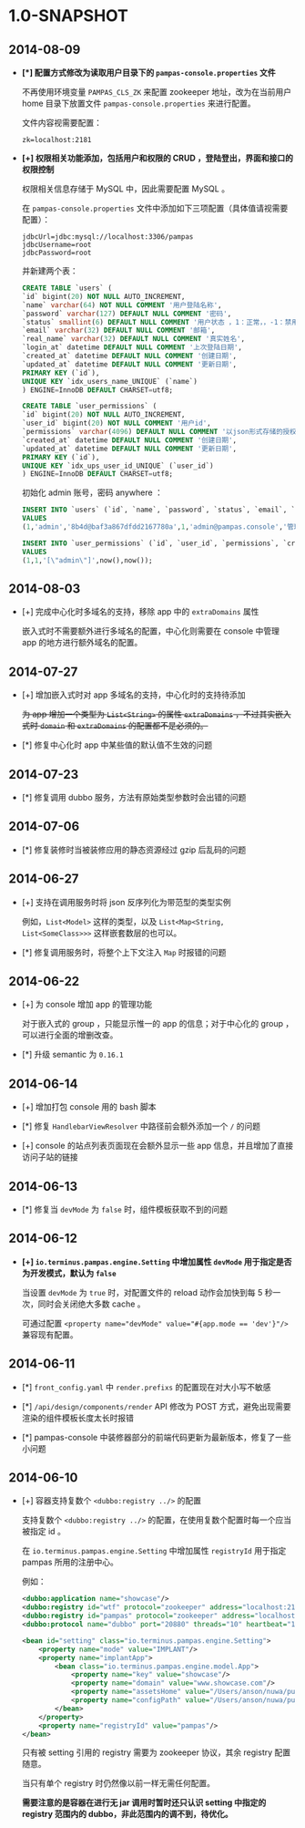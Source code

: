 # 1.0-SNAPSHOT

## 2014-08-09

-   **[*] 配置方式修改为读取用户目录下的 `pampas-console.properties` 文件**

    不再使用环境变量 `PAMPAS_CLS_ZK` 来配置 zookeeper 地址，改为在当前用户 home 目录下放置文件 `pampas-console.properties` 来进行配置。

    文件内容视需要配置：

    ```
    zk=localhost:2181
    ```

-   **[+] 权限相关功能添加，包括用户和权限的 CRUD ，登陆登出，界面和接口的权限控制**

    权限相关信息存储于 MySQL 中，因此需要配置 MySQL 。

    在 `pampas-console.properties` 文件中添加如下三项配置（具体值请视需要配置）：

    ```
    jdbcUrl=jdbc:mysql://localhost:3306/pampas
    jdbcUsername=root
    jdbcPassword=root
    ```

    并新建两个表：

    ```sql
    CREATE TABLE `users` (
    `id` bigint(20) NOT NULL AUTO_INCREMENT,​
    `name` varchar(64) NOT NULL COMMENT '用户登陆名称',​
    `password` varchar(127) DEFAULT NULL COMMENT '密码',​
    `status` smallint(6) DEFAULT NULL COMMENT '用户状态 ，1：正常，，-1：禁用',​
    `email` varchar(32) DEFAULT NULL COMMENT '邮箱',​
    `real_name` varchar(32) DEFAULT NULL COMMENT '真实姓名',​
    `login_at` datetime DEFAULT NULL COMMENT '上次登陆日期',​
    `created_at` datetime DEFAULT NULL COMMENT '创建日期',​
    `updated_at` datetime DEFAULT NULL COMMENT '更新日期',​
    PRIMARY KEY (`id`),​
    UNIQUE KEY `idx_users_name_UNIQUE` (`name`)
    ) ENGINE=InnoDB DEFAULT CHARSET=utf8;

    CREATE TABLE `user_permissions` (
    `id` bigint(20) NOT NULL AUTO_INCREMENT,​
    `user_id` bigint(20) NOT NULL COMMENT '用户id',​
    `permissions` varchar(4096) DEFAULT NULL COMMENT '以json形式存储的授权列表',​
    `created_at` datetime DEFAULT NULL COMMENT '创建日期',​
    `updated_at` datetime DEFAULT NULL COMMENT '更新日期',​
    PRIMARY KEY (`id`),​
    UNIQUE KEY `idx_ups_user_id_UNIQUE` (`user_id`)
    ) ENGINE=InnoDB DEFAULT CHARSET=utf8;
    ```

    初始化 admin 账号，密码 anywhere ：

    ```sql
    INSERT INTO `users` (`id`,​ `name`,​ `password`,​ `status`,​ `email`,​ `real_name`,​ `login_at`,​ `created_at`,​ `updated_at`)
    VALUES
    (1,​'admin',​'8b4d@baf3a867dfdd2167780a',​1,​'admin@pampas.console',​'管理员',null,now(),now());

    INSERT INTO `user_permissions` (`id`,​ `user_id`,​ `permissions`,​ `created_at`,​ `updated_at`)
    VALUES
    (1,​1,​'[\"admin\"]',now(),now());
    ```

## 2014-08-03

-   [+] 完成中心化时多域名的支持，移除 app 中的 `extraDomains` 属性

    嵌入式时不需要额外进行多域名的配置，中心化则需要在 console 中管理 app 的地方进行额外域名的配置。

## 2014-07-27

-   [+] 增加嵌入式时对 app 多域名的支持，中心化时的支持待添加

    ~~为 app 增加一个类型为 `List<String>` 的属性 `extraDomains` ，不过其实嵌入式时 `domain` 和 `extraDomains` 的配置都不是必须的。~~

-   [*] 修复中心化时 app 中某些值的默认值不生效的问题

## 2014-07-23

-   [*] 修复调用 dubbo 服务，方法有原始类型参数时会出错的问题

## 2014-07-06

-   [*] 修复装修时当被装修应用的静态资源经过 gzip 后乱码的问题

## 2014-06-27

-   [+] 支持在调用服务时将 json 反序列化为带范型的类型实例

    例如，`List<Model>` 这样的类型，以及 `List<Map<String, List<SomeClass>>>` 这样嵌套数层的也可以。

-   [*] 修复调用服务时，将整个上下文注入 `Map` 时报错的问题

## 2014-06-22

-   [+] 为 console 增加 app 的管理功能

    对于嵌入式的 group ，只能显示惟一的 app 的信息；对于中心化的 group ，可以进行全面的增删改查。

-   [*] 升级 semantic 为 `0.16.1`

## 2014-06-14

-   [+] 增加打包 console 用的 bash 脚本

-   [*] 修复 `HandlebarViewResolver` 中路径前会额外添加一个 `/` 的问题

-   [+] console 的站点列表页面现在会额外显示一些 app 信息，并且增加了直接访问子站的链接

## 2014-06-13

-   [*] 修复当 `devMode` 为 `false` 时，组件模板获取不到的问题

## 2014-06-12

-   **[+] `io.terminus.pampas.engine.Setting` 中增加属性 `devMode` 用于指定是否为开发模式，默认为 `false`**

    当设置 `devMode` 为 `true` 时，对配置文件的 reload 动作会加快到每 5 秒一次，同时会关闭绝大多数 cache 。

    可通过配置 `<property name="devMode" value="#{app.mode == 'dev'}"/>` 兼容现有配置。

## 2014-06-11

-   [*] `front_config.yaml` 中 `render.prefixs` 的配置现在对大小写不敏感

-   [*] `/api/design/components/render` API 修改为 POST 方式，避免出现需要渲染的组件模板长度太长时报错

-   [*] pampas-console 中装修器部分的前端代码更新为最新版本，修复了一些小问题

## 2014-06-10

-   [+] 容器支持复数个 `<dubbo:registry ../>` 的配置

    支持复数个 `<dubbo:registry ../>` 的配置，在使用复数个配置时每一个应当被指定 id 。

    在 `io.terminus.pampas.engine.Setting` 中增加属性 `registryId` 用于指定 pampas 所用的注册中心。

    例如：
    ```xml
    <dubbo:application name="showcase"/>
    <dubbo:registry id="wtf" protocol="zookeeper" address="localhost:2180"/>
    <dubbo:registry id="pampas" protocol="zookeeper" address="localhost:2181"/>
    <dubbo:protocol name="dubbo" port="20880" threads="10" heartbeat="100000"/>

    <bean id="setting" class="io.terminus.pampas.engine.Setting">
        <property name="mode" value="IMPLANT"/>
        <property name="implantApp">
            <bean class="io.terminus.pampas.engine.model.App">
                <property name="key" value="showcase"/>
                <property name="domain" value="www.showcase.com"/>
                <property name="assetsHome" value="/Users/anson/nuwa/public"/>
                <property name="configPath" value="/Users/anson/nuwa/public/back_config.yaml"/>
            </bean>
        </property>
        <property name="registryId" value="pampas"/>
    </bean>
    ```

    只有被 setting 引用的 registry 需要为 zookeeper 协议，其余 registry 配置随意。

    当只有单个 registry 时仍然像以前一样无需任何配置。

    **需要注意的是容器在进行无 jar 调用时暂时还只认识 setting 中指定的 registry 范围内的 dubbo，非此范围内的调不到，待优化。**
